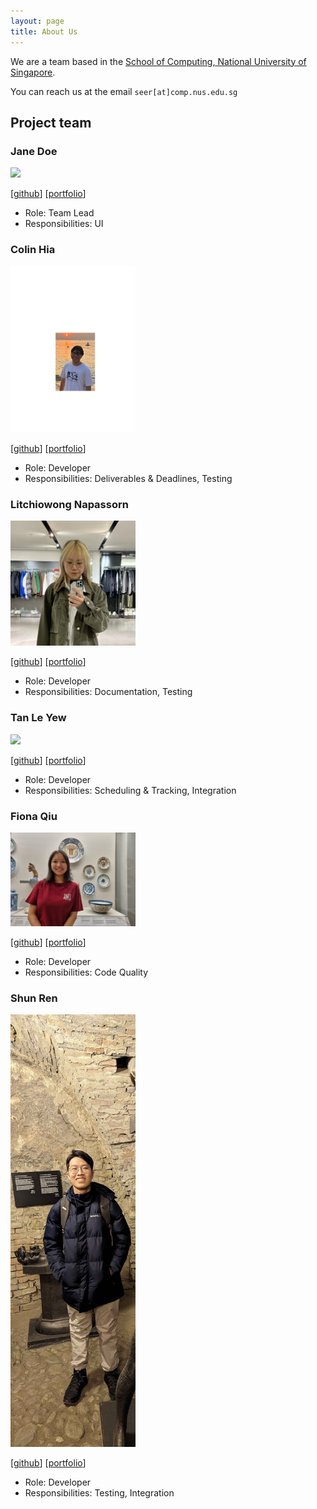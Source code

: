 ```yaml
---
layout: page
title: About Us
---
```


We are a team based in the [School of Computing, National University of Singapore](https://www.comp.nus.edu.sg).

You can reach us at the email `seer[at]comp.nus.edu.sg`

## Project team

### Jane Doe

<img src="images/johndoe.png" width="200px">

[[github](http://github.com/johndoe)]
[[portfolio](team/johndoe.md)]

- Role: Team Lead
- Responsibilities: UI

### Colin Hia

<img src="images/colinhia.png" width="200px">

[[github](http://github.com/colinhia)] 
[[portfolio](http://github.com/colinhia)]

* Role: Developer
* Responsibilities: Deliverables & Deadlines, Testing

### Litchiowong Napassorn

<img src="images/iamdiluxedbutcooler.png" width="200px">

[[github](https://github.com/iamdiluxedbutcooler)]
[[portfolio](https://www.linkedin.com/in/plengnaps/)]

* Role: Developer
* Responsibilities: Documentation, Testing

### Tan Le Yew

<img src="images/itsme-zeix.png" width="200px">

[[github](http://github.com/itsme-zeix)]
[[portfolio](http://github.com/itsme-zeix)]

- Role: Developer
- Responsibilities: Scheduling & Tracking, Integration

### Fiona Qiu

<img src="images/fionaqy.png" width="200px">

[[github](https://github.com/FionaQY)]
[[portfolio](https://github.com/FionaQY)]

* Role: Developer
* Responsibilities: Code Quality

### Shun Ren

<img src="images/zshunren.png" width="200px">

[[github](https://github.com/ZShunRen)]
[[portfolio](https://zshunren.github.io/)]

* Role: Developer
* Responsibilities: Testing, Integration
